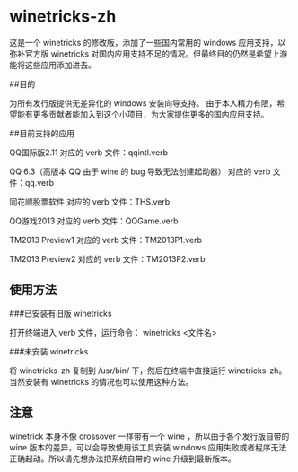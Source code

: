 winetricks-zh
===

这是一个 winetricks 的修改版，添加了一些国内常用的 windows 应用支持，以弥补官方版 winetricks 对国内应用支持不足的情况。但最终目的仍然是希望上游能将这些应用添加进去。

##目的

为所有发行版提供无差异化的 windows 安装向导支持。
由于本人精力有限，希望能有更多贡献者能加入到这个小项目，为大家提供更多的国内应用支持。

##目前支持的应用

QQ国际版2.11 
对应的 verb 文件：qqintl.verb

QQ 6.3（高版本 QQ 由于 wine 的 bug 导致无法创建起动器）
对应的 verb 文件：qq.verb

同花顺股票软件
对应的 verb 文件：THS.verb

QQ游戏2013
对应的 verb 文件：QQGame.verb

TM2013 Preview1
对应的 verb 文件：TM2013P1.verb

TM2013 Preview2
对应的 verb 文件：TM2013P2.verb

## 使用方法

###已安装有旧版 winetricks

打开终端进入 verb 文件，运行命令： winetricks <文件名> 

###未安装 winetricks 

将 winetricks-zh 复制到 /usr/bin/ 下，然后在终端中直接运行 winetricks-zh。当然安装有 winetricks 的情况也可以使用这种方法。

## 注意

winetrick 本身不像 crossover 一样带有一个 wine ，所以由于各个发行版自带的 wine 版本的差异，可以会导致使用该工具安装 windows 应用失败或者程序无法正确起动。所以请先想办法把系统自带的 wine 升级到最新版本。
